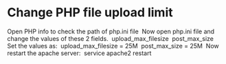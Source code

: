 # Change PHP file upload limit 

Open PHP info to check the path of php.ini file 
Now open php.ini file and change the values of these 2 fields. 
upload_max_filesize 
post_max_size 
Set the values as: 
upload_max_filesize = 25M 
post_max_size = 25M 
Now restart the apache server: 
service apache2 restart 


